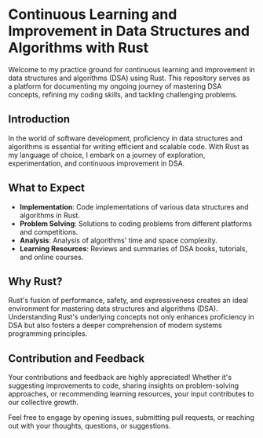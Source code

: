 # Continuous Learning and Improvement in Data Structures and Algorithms with Rust

Welcome to my practice ground for continuous learning and improvement in data structures and algorithms (DSA) using Rust. This repository serves as a platform for documenting my ongoing journey of mastering DSA concepts, refining my coding skills, and tackling challenging problems.

## Introduction

In the world of software development, proficiency in data structures and algorithms is essential for writing efficient and scalable code. With Rust as my language of choice, I embark on a journey of exploration, experimentation, and continuous improvement in DSA.

## What to Expect

- **Implementation**: Code implementations of various data structures and algorithms in Rust.
- **Problem Solving**: Solutions to coding problems from different platforms and competitions.
- **Analysis**: Analysis of algorithms' time and space complexity.
- **Learning Resources**: Reviews and summaries of DSA books, tutorials, and online courses.


## Why Rust?

Rust's fusion of performance, safety, and expressiveness creates an ideal environment for mastering data structures and algorithms (DSA). Understanding Rust's underlying concepts not only enhances proficiency in DSA but also fosters a deeper comprehension of modern systems programming principles.

## Contribution and Feedback

Your contributions and feedback are highly appreciated! Whether it's suggesting improvements to code, sharing insights on problem-solving approaches, or recommending learning resources, your input contributes to our collective growth.

Feel free to engage by opening issues, submitting pull requests, or reaching out with your thoughts, questions, or suggestions.